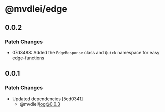 # @mvdlei/edge

## 0.0.2

### Patch Changes

- 07d3488: Added the `EdgeResponse` class and `Quick` namespace for easy edge-functions

## 0.0.1

### Patch Changes

- Updated dependencies [5cd0341]
  - @mvdlei/log@0.0.3
